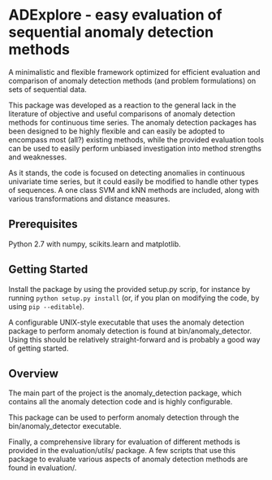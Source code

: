 ADExplore - easy evaluation of sequential anomaly detection methods
===================================================================
A minimalistic and flexible framework optimized for efficient evaluation and comparison of anomaly detection methods (and problem formulations) on sets of sequential data.

This package was developed as a reaction to the general lack in the literature of objective and useful comparisons of anomaly detection methods for continuous time series. The anomaly detection packages has been designed to be highly flexible and can easily be adopted to encompass most (all?) existing methods, while the provided evaluation tools can be used to easily perform unbiased investigation into method strengths and weaknesses.

As it stands, the code is focused on detecting anomalies in continuous univariate time series, but it could easily be modified to handle other types of sequences. A one class SVM and kNN methods are included, along with various transformations and distance measures. 

Prerequisites
-------------
Python 2.7 with numpy, scikits.learn and matplotlib. 

Getting Started
---------------
Install the package by using the provided setup.py scrip, for instance by running ```python setup.py install``` (or, if you plan on modifying the code, by using ```pip --editable```).

A configurable UNIX-style executable that uses the anomaly detection package to perform anomaly detection is found at bin/anomaly_detector. Using this should be relatively straight-forward and is probably a good way of getting started.

Overview
--------
The main part of the project is the anomaly_detection package, which contains all the anomaly detection code and is highly configurable.

This package can be used to perform anomaly detection through the bin/anomaly_detector executable.

Finally, a comprehensive library for evaluation of different methods is provided in the evaluation/utils/ package. A few scripts that use this package to evaluate various aspects of anomaly detection methods are found in evaluation/.
